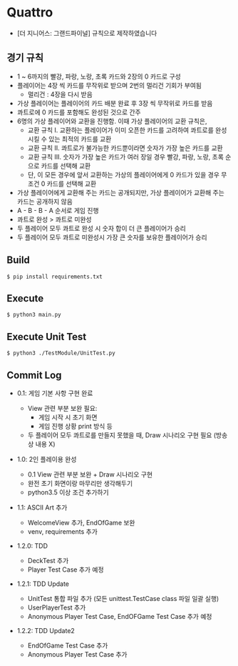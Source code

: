 # Quattro
- [더 지니어스: 그랜드파이널] 규칙으로 제작하였습니다

## 경기 규칙
- 1 ~ 6까지의 빨강, 파랑, 노랑, 초록 카드와 2장의 0 카드로 구성
- 플레이어는 4장 씩 카드를 무작위로 받으며 2번의 멀리건 기회가 부여됨
    - 멀리건 : 4장을 다시 받음
- 가상 플레이어는 플레이어의 카드 배분 완료 후 3장 씩 무작위로 카드를 받음
- 콰트로에 0 카드를 포함해도 완성된 것으로 간주
- 6명의 가상 플레이어와 교환을 진행함. 이때 가상 플레이어의 교환 규칙은,
    - 교환 규칙 I. 교환하는 플레이어가 이미 오픈한 카드를 고려하여 콰트로를 완성시킬 수 있는 최적의 카드를 교환
    - 교환 규칙 II. 콰트로가 불가능한 카드뿐이라면 숫자가 가장 높은 카드를 교환
    - 교환 규칙 III. 숫자가 가장 높은 카드가 여러 장일 경우 빨강, 파랑, 노랑, 초록 순으로 카드를 선택해 교환
    - 단, 이 모든 경우에 앞서 교환하는 가상의 플레이어에게 0 카드가 있을 경우 무조건 0 카드를 선택해 교환
- 가상 플레이어에게 교환해 주는 카드는 공개되지만, 가상 플레이어가 교환해 주는 카드는 공개하지 않음
- A - B - B - A 순서로 게임 진행
- 콰트로 완성 > 콰트로 미완성
- 두 플레이어 모두 콰트로 완성 시 숫자 합이 더 큰 플레이어가 승리
- 두 플레이어 모두 콰트로 미완성시 가장 큰 숫자를 보유한 플레이어가 승리

## Build
```
$ pip install requirements.txt
```

## Execute
```
$ python3 main.py
```

## Execute Unit Test
```
$ python3 ./TestModule/UnitTest.py
```

## Commit Log
- 0.1: 게임 기본 사항 구현 완료
    - View 관련 부분 보완 필요:
        - 게임 시작 시 초기 화면
        - 게임 진행 상황 print 방식 등
    - 두 플레이어 모두 콰트로를 만들지 못했을 때, Draw 시나리오 구현 필요 (방송 상 내용 X)

- 1.0: 2인 플레이용 완성
    - 0.1 View 관련 부분 보완 + Draw 시나리오 구현
    - 완전 초기 화면이랑 마무리만 생각해두기
    - python3.5 이상 조건 추가하기
    
- 1.1: ASCII Art 추가
    - WelcomeView 추가, EndOfGame 보완
    - venv, requirements 추가
     
- 1.2.0: TDD
    - DeckTest 추가
    - Player Test Case 추가 예정

- 1.2.1: TDD Update
    - UnitTest 통합 파일 추가 (모든 unittest.TestCase class 파일 일괄 실행)
    - UserPlayerTest 추가
    - Anonymous Player Test Case, EndOFGame Test Case 추가 예정
    
- 1.2.2: TDD Update2
    - EndOfGame Test Case 추가
    - Anonymous Player Test Case 추가